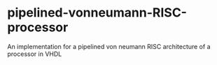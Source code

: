 # pipelined-vonneumann-RISC-processor
An implementation for a pipelined von neumann RISC architecture of a processor in VHDL
